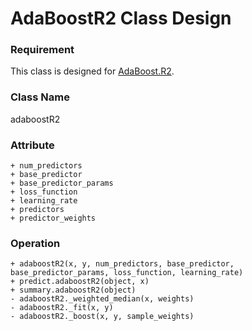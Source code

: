 AdaBoostR2 Class Design
=======================
### Requirement
This class is designed for [AdaBoost.R2](../../algorithm/AdaBoostR2.Rmd).

### Class Name
adaboostR2

### Attribute
```
+ num_predictors
+ base_predictor
+ base_predictor_params
+ loss_function
+ learning_rate
+ predictors
+ predictor_weights
```

### Operation
```
+ adaboostR2(x, y, num_predictors, base_predictor, base_predictor_params, loss_function, learning_rate)
+ predict.adaboostR2(object, x)
+ summary.adaboostR2(object)
- adaboostR2._weighted_median(x, weights)
- adaboostR2._fit(x, y)
- adaboostR2._boost(x, y, sample_weights)
```

